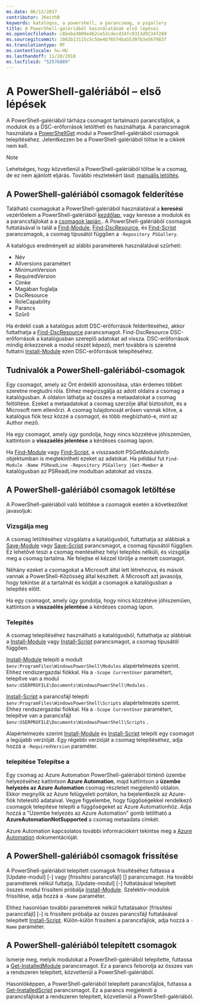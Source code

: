 ```yaml
---
ms.date: 06/12/2017
contributor: JKeithB
keywords: katalógus, a powershell, a parancsmag, a psgallery
title: A PowerShell-galériából használatának első lépései
ms.openlocfilehash: c8beba3009e462ce52cdecd34fc0313d9234f289
ms.sourcegitcommit: 1082b13115c5c5be4b76574ba55307b3e567983f
ms.translationtype: MT
ms.contentlocale: hu-HU
ms.lasthandoff: 11/28/2018
ms.locfileid: "52576889"
---
```

# <a name="getting-started-with-the-powershell-gallery"></a>A PowerShell-galériából – első lépések

A PowerShell-galériából tárháza csomagot tartalmazó parancsfájlok, a modulok és a DSC-erőforrások letöltheti és használhatja. A parancsmagok használata a [PowerShellGet](/powershell/module/powershellget) modul a PowerShell-galériából csomagok telepítéséhez. Jelentkezzen be a PowerShell-galériából töltse le a cikkek nem kell.

> [!NOTE]
> Lehetséges, hogy közvetlenül a PowerShell-galériából töltse le a csomag, de ez nem ajánlott eljárás.
> További részletekért lásd: [manuális letöltés](/powershell/gallery/how-to/working-with-packages/manual-download).

## <a name="discovering-packages-from-the-powershell-gallery"></a>A PowerShell-galériából csomagok felderítése

Található csomagokat a PowerShell-galériából használatával a **keresési** vezérlőelem a PowerShell-galériából [kezdőlap](https://www.powershellgallery.com), vagy keresse a modulok és a parancsfájlokat a a [csomagok lapján ](https://www.powershellgallery.com/packages). A PowerShell-galériából csomagok futtatásával is talál a [Find-Module][], [Find-DscResource], és [Find-Script][] parancsmagok, a csomag típusától függően a `-Repository PSGallery`.

A katalógus eredményeit az alábbi paraméterek használatával szűrheti:

- Név
- Allversions paramétert
- MinimumVersion
- RequiredVersion
- Címke
- Magában foglalja
- DscResource
- RoleCapability
- Parancs
- Szűrő

Ha érdekli csak a katalógus adott DSC-erőforrások felderítéséhez, akkor futtathatja a [Find-DscResource] parancsmagot. Find-DscResource DSC-erőforrások a katalógusban szereplő adatokat ad vissza.
DSC-erőforrások mindig érkezzenek a modul részét képező, mert továbbra is szeretné futtatni [Install-Module][] ezen DSC-erőforrások telepítéséhez.

## <a name="learning-about-packages-in-the-powershell-gallery"></a>Tudnivalók a PowerShell-galériából-csomagok

Egy csomagot, amely az Önt érdeklő azonosítása, után érdemes többet szeretne megtudni róla. Ehhez megvizsgálja az adott oldalra a csomag a katalógusban. A oldalon láthatja az összes a metaadatokat a csomag feltöltése. Ezeket a metaadatokat a csomag szerzője által biztosított, és a Microsoft nem ellenőrzi. A csomag tulajdonosát erősen vannak kötve, a katalógus fiók tesz közzé a csomagot, és több megbízható-e, mint az Author mező.

Ha egy csomagot, amely úgy gondolja, hogy nincs közzétéve jóhiszeműen, kattintson a **visszaélés jelentése** a kérdéses csomag lapon.

Ha [Find-Module][] vagy [Find-Script][], a visszaadott PSGetModuleInfo objektumban is megtekintheti ezeket az adatokat. Ha például fut `Find-Module -Name PSReadLine -Repository PSGallery |Get-Member`
a katalógusban az PSReadLine modulban adatokat ad vissza.

## <a name="downloading-packages-from-the-powershell-gallery"></a>A PowerShell-galériából csomagok letöltése

A PowerShell-galériából való letöltése a csomagok esetén a következőket javasoljuk:

### <a name="inspect"></a>Vizsgálja meg

A csomag letöltéséhez vizsgálatra a katalógusból, futtathatja az alábbiak a [Save-Module][] vagy [Save-Script][] parancsmagot, a csomag típusától függően. Ez lehetővé teszi a csomag mentéséhez helyi telepítés nélküli, és vizsgálja meg a csomag tartalma. Ne felejtse el kézzel törölje a mentett csomagot.

Néhány ezeket a csomagokat a Microsoft által lett létrehozva, és mások vannak a PowerShell-Közösség által készített.
A Microsoft azt javasolja, hogy tekintse át a tartalmát és kódját a csomagok a katalógusban a telepítés előtt.

Ha egy csomagot, amely úgy gondolja, hogy nincs közzétéve jóhiszeműen, kattintson a **visszaélés jelentése** a kérdéses csomag lapon.

### <a name="install"></a>Telepítés

A csomag telepítéséhez használható a katalógusból, futtathatja az alábbiak a [Install-Module][] vagy [Install-Script][] parancsmagot, a csomag típusától függően.

[Install-Module][] telepíti a modult `$env:ProgramFiles\WindowsPowerShell\Modules` alapértelmezés szerint.
Ehhez rendszergazdai fiókkal. Ha a `-Scope CurrentUser` paramétert, telepítve van a modul `$env:USERPROFILE\Documents\WindowsPowerShell\Modules` .

[Install-Script][] a parancsfájl telepíti `$env:ProgramFiles\WindowsPowerShell\Scripts` alapértelmezés szerint.
Ehhez rendszergazdai fiókkal. Ha a `-Scope CurrentUser` paramétert, telepítve van a parancsfájl `$env:USERPROFILE\Documents\WindowsPowerShell\Scripts` .

Alapértelmezés szerint [Install-Module][] és [Install-Script][] telepíti egy csomagot a legújabb verzióját.
Egy régebbi verzióját a csomag telepítéséhez, adja hozzá a `-RequiredVersion` paraméter.

### <a name="deploy"></a>telepítése Telepítse a

Egy csomag az Azure Automation PowerShell-galériából történő üzembe helyezéséhez kattintson **Azure Automation**, majd kattintson a **üzembe helyezés az Azure Automation** csomag részleteit megjelenítő oldalon. Ekkor megnyílik az Azure felügyeleti portálon, ha bejelentkezik az Azure-fiók hitelesítő adataival. Vegye figyelembe, hogy függőségekkel rendelkező csomagok telepítése telepíti a függőségeket az Azure Automationhöz. Adja hozzá a "Üzembe helyezés az Azure Automation" gomb letiltható a **AzureAutomationNotSupported** a csomag metaadata címkét.

Azure Automation kapcsolatos további információkért tekintse meg a [Azure Automation](/azure/automation) dokumentációját.

## <a name="updating-packages-from-the-powershell-gallery"></a>A PowerShell-galériából csomagok frissítése

A PowerShell-galériából telepített csomagok frissítéséhez futtassa a [Update-modul] [-] vagy [frissítési parancsfájl] [] parancsmagot. Ha további paraméterek nélkül futtatja, [Update-modul] [-] futtatásával telepített összes modul frissíteni próbálja [Install-Module][]. Szelektív-modulok frissítése, adja hozzá a `-Name` paraméter. 

Ehhez hasonlóan további paraméterek nélkül futtatásakor [frissítési parancsfájl] [-] is frissíteni próbálja az összes parancsfájl futtatásával telepített [Install-Script][]. Külön-külön frissíteni a parancsfájlok, adja hozzá a `-Name` paraméter.

## <a name="list-packages-that-you-have-installed-from-the-powershell-gallery"></a>A PowerShell-galériából telepített csomagok

Ismerje meg, melyik modulokat a PowerShell-galériából telepítette, futtassa a [Get-InstalledModule][] parancsmagot. Ez a parancs felsorolja az összes van a rendszeren telepített, közvetlenül a PowerShell-galériából.

Hasonlóképpen, a PowerShell-galériából telepített parancsfájlok, futtassa a [Get-InstalledScript][] parancsmagot. Ez a parancs megjeleníti a parancsfájlokat a rendszeren telepített, közvetlenül a PowerShell-galériából.

[Find-DscResource]: /powershell/module/powershellget/Find-DscResource
[Find-Module]: /powershell/module/powershellget/Find-Module
[Find-Script]: /powershell/module/powershellget/Find-Script
[Get-InstalledModule]: /powershell/module/powershellget/Get-InstalledModule
[Get-InstalledScript]: /powershell/module/powershellget/Get-InstalledScript
[Install-Module]: /powershell/module/powershellget/Install-Module
[Install-Script]: /powershell/module/powershellget/Install-Script
[Publish-Module]: /powershell/module/powershellget/Publish-Module
[Publish-Script]: /powershell/module/powershellget/Publish-Script
[Register-PSRepository]: /powershell/module/powershellget/Register-Repository
[Save-Module]: /powershell/module/powershellget/Save-Module
[Save-Script]: /powershell/module/powershellget/Save-Script
